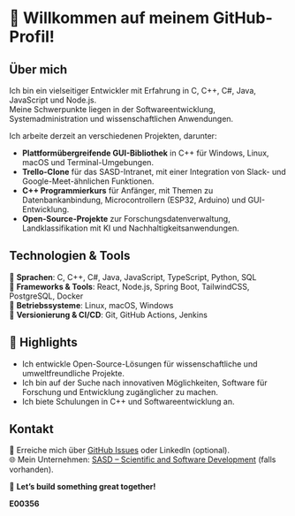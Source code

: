 # 👋 Willkommen auf meinem GitHub-Profil!

## Über mich  
Ich bin ein vielseitiger Entwickler mit Erfahrung in C, C++, C#, Java, JavaScript und Node.js.  
Meine Schwerpunkte liegen in der Softwareentwicklung, Systemadministration und wissenschaftlichen Anwendungen.  

Ich arbeite derzeit an verschiedenen Projekten, darunter:  
- **Plattformübergreifende GUI-Bibliothek** in C++ für Windows, Linux, macOS und Terminal-Umgebungen.  
- **Trello-Clone** für das SASD-Intranet, mit einer Integration von Slack- und Google-Meet-ähnlichen Funktionen.  
- **C++ Programmierkurs** für Anfänger, mit Themen zu Datenbankanbindung, Microcontrollern (ESP32, Arduino) und GUI-Entwicklung.  
- **Open-Source-Projekte** zur Forschungsdatenverwaltung, Landklassifikation mit KI und Nachhaltigkeitsanwendungen.  

## Technologien & Tools  
🔹 **Sprachen**: C, C++, C#, Java, JavaScript, TypeScript, Python, SQL  
🔹 **Frameworks & Tools**: React, Node.js, Spring Boot, TailwindCSS, PostgreSQL, Docker  
🔹 **Betriebssysteme**: Linux, macOS, Windows  
🔹 **Versionierung & CI/CD**: Git, GitHub Actions, Jenkins  

## 📌 Highlights  
- Ich entwickle Open-Source-Lösungen für wissenschaftliche und umweltfreundliche Projekte.  
- Ich bin auf der Suche nach innovativen Möglichkeiten, Software für Forschung und Entwicklung zugänglicher zu machen.  
- Ich biete Schulungen in C++ und Softwareentwicklung an.  

## Kontakt  
📧 Erreiche mich über [GitHub Issues](https://github.com/username) oder LinkedIn (optional).  
🌐 Mein Unternehmen: [SASD – Scientific and Software Development](https://example.com) (falls vorhanden).  

🚀 **Let’s build something great together!**  

 **E00356**

